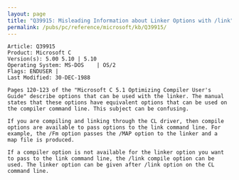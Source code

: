 ```yaml
---
layout: page
title: "Q39915: Misleading Information about Linker Options with /link"
permalink: /pubs/pc/reference/microsoft/kb/Q39915/
---
```


	Article: Q39915
	Product: Microsoft C
	Version(s): 5.00 5.10 | 5.10
	Operating System: MS-DOS    | OS/2
	Flags: ENDUSER |
	Last Modified: 30-DEC-1988
	
	Pages 120-123 of the "Microsoft C 5.1 Optimizing Compiler User's
	Guide" describe options that can be used with the linker. The manual
	states that these options have equivalent options that can be used on
	the compiler command line. This subject can be confusing.
	
	If you are compiling and linking through the CL driver, then compile
	options are available to pass options to the link command line. For
	example, the /Fm option passes the /MAP option to the linker and a
	map file is produced.
	
	If a compiler option is not available for the linker option you want
	to pass to the link command line, the /link compile option can be
	used. The linker option can be given after /link option on the CL
	command line.
